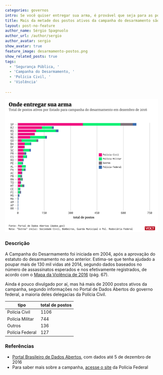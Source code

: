 ```yaml
---
categories: governos
intro: Se você quiser entregar sua arma, é provável que seja para as polícias civil ou militar
title: Mais da metade dos postos ativos da campanha do desarmamento são da Polícia Civil
layout: post-no-feature
author_name: Sérgio Spagnuolo
author_url: /author/sergio
author_avatar: sergio
show_avatar: true
feature_image: desarmamento-postos.png
show_related_posts: true
tags:
  - 'Segurança Pública, '
  - 'Campanha do Desarmamento, '
  - 'Polícia Civil, '
  - 'Violência'

---
```


![Grafico postos da campanha do desarmamento](/graf/desarmamento-postos.png)

### Descrição

A Campanha do Desarmamento foi iniciada em 2004, após a aprovação do estatuto do desarmamento no ano anterior. Estima-se que tenha ajudado a poupar mais de 130 mil vidas até 2014, segundo dados baseados no número de assassinatos esperados e nos efetivamente registrados, de acordo com o [Mapa da Violência de 2016](http://www.mapadaviolencia.org.br/pdf2016/Mapa2016_armas_web.pdf) (pág. 67).

Ainda é pouco divulgado por aí, mas há mais de 2000 postos ativos da campanha, segundo informações no Portal de Dados Abertos do governo federal, a maioria deles delegacias da Polícia Civil.


| tipo            | total de postos |
|-----------------|-----------------|
| Polícia Civil   | 1106            |
| Polícia Militar | 744             |
| Outros          | 136             |
| Polícia Federal | 127             |

### Referências


- [Portal Brasileiro de Dados Abertos](http://dados.gov.br/dataset/postos-campanha-do-desarmamento1/resource/c80eaafe-0e51-47c8-bbd0-4e40fd778e1d), com dados até 5 de dezembro de 2016
- Para saber mais sobre a campanha, [acesse o site](http://www.pf.gov.br/servicos-pf/armas/campanha-do-desarmamento/sinarm-sistema-nacional-de-armas) da Polícia Federal
